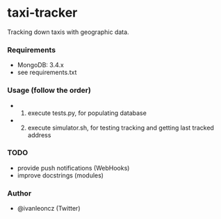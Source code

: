 # taxi-tracker
Tracking down taxis with geographic data.


### Requirements
- MongoDB: 3.4.x
- see requirements.txt

### Usage (follow the order)
- 1. execute tests.py, for populating database
- 2. execute simulator.sh, for testing tracking and getting last tracked address

### TODO
- provide push notifications (WebHooks)
- improve docstrings (modules)

### Author
- @ivanleoncz (Twitter)
